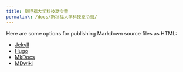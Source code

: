 ```yaml
---
title: 斯坦福大学科技夏令营
permalink: /docs/斯坦福大学科技夏令营/
---
```


Here are some options for publishing Markdown source files as HTML:

* [Jekyll](https://jekyllrb.com)
* [Hugo](https://gohugo.io)
* [MkDocs](http://www.mkdocs.org)
* [MDwiki](http://dynalon.github.io/mdwiki/#!index.md)

